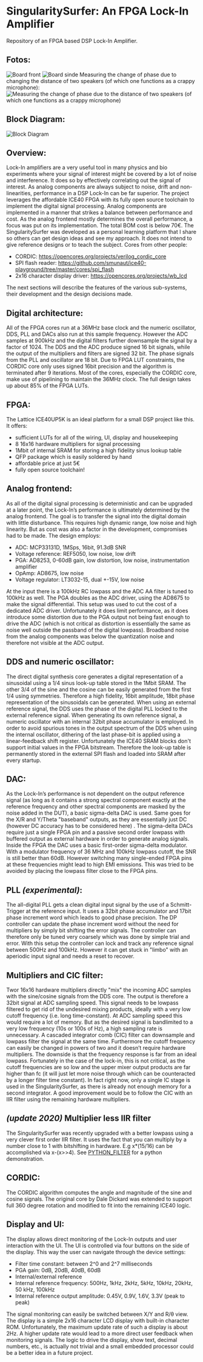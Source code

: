 # SingularitySurfer: An FPGA Lock-In Amplifier
Repository of an FPGA based DSP Lock-In Amplifier.

## Fotos:
![Board front](full.jpg)
![Board sinde](side.jpg)
Measuring the change of phase due to changing the distance of two speakers (of which one functions as a crappy microphone):
![Measuring the change of phase due to the distance of two speakers (of which one functions as a crappy microphone)](speaker_measure.jpg)

## Block Diagram:
![Block Diagram](LockIn_final.png)



## Overview:
Lock-In amplifiers are a very useful tool in many physics and bio experiments where your signal of interest might be covered by a lot of noise and interference. It does so by effectively correlating out the signal of interest. As analog components are always subject to noise, drift and non-linearities, performance in a DSP Lock-In can be far superior.
The project leverages the affordable ICE40 FPGA with its fully open source toolchain to implement the digital signal processing. Analog components are implemented in a manner that strikes a balance between performance and cost. As the analog frontend mostly determines the overall performance, a focus was put on its implementation. The total BOM cost is below 70€.
The SingularitySurfer was developed as a personal learning platform that I share so others can get design ideas and see my approach. It does not intend to give reference designs or to teach the subject. 
Cores from other people:
* CORDIC: https://opencores.org/projects/verilog_cordic_core
* SPI flash reader: https://github.com/smunaut/ice40-playground/tree/master/cores/spi_flash
* 2x16 character display driver: https://opencores.org/projects/wb_lcd

The next sections will describe the features of the various sub-systems, their development and the design decisions made.


## Digital architecture:
All of the FPGA cores run at a 36MHz base clock and the numeric oscillator, DDS, PLL and DACs also run at this sample frequency. However the ADC samples at 900kHz and the digital filters further downsample the signal by a factor of 1024. The DDS and the ADC produce signed 16 bit signals, while the output of the multipliers and filters are signed 32 bit. The phase signals from the PLL and oscillator are 18 bit. Due to FPGA LUT constraints, the CORDIC core only uses signed 16bit precision and the algorithm is terminated after 9 iterations. Most of the cores, especially the CORDIC core, make use of pipelining to maintain the 36MHz clock. The full design takes up about 85% of the FPGA LUTs.

## FPGA:
The Lattice ICE40UP5K is an ideal platform for a small DSP project like this. It offers:
* sufficient LUTs for all of the wiring, UI, display and housekeeping
* 8 16x16 hardware multipliers for signal processing
* 1Mbit of internal SRAM for storing a high fidelity sinus lookup table
* QFP package which is easily soldered by hand
* affordable price at just 5€
* fully open source toolchain!

## Analog frontend:
As all of the digital signal processing is deterministic and can be upgraded at a later point, the Lock-In’s performance is ultimately determined by the analog frontend. The goal is to transfer the signal into the digital domain with little disturbance. This requires high dynamic range, low noise and high linearity. But as cost was also a factor in the development, compromises had to be made. The design employs:
* ADC: MCP33131D, 1MSps, 16bit, 91.3dB SNR 
* Voltage reference: REF5050, low noise, low drift
* PGA: AD8253, 0-60dB gain, low distortion, low noise, instrumentation amplifier
* OpAmp: AD8675, low noise
* Voltage regulator: LT3032-15, dual +-15V, low noise

At the input there is a 100kHz RC lowpass and the ADC AA filter is tuned to 100kHz as well. The PGA doubles as the ADC driver, using the AD8675 to make the signal differential. This setup was used to cut the cost of a dedicated ADC driver. Unfortunately it does limit performance, as it does introduce some distortion due to the PGA output not being fast enough to drive the ADC (which is not critical as distortion is essentially the same as noise well outside the passband of the digital lowpass). Broadband noise from the analog components was below the quantization noise and therefore not visible at the ADC output.

## DDS and numeric oscillator:
The direct digital synthesis core generates a digital representation of a sinusoidal using a 1/4 sinus look-up table stored in the 1Mbit SRAM. The other 3/4 of the sine and the cosine can be easily generated from the first 1/4 using symmetries. Therefore a high fidelity, 16bit amplitude, 18bit phase representation of the sinusoidals can be generated. When using an external reference signal, the DDS uses the phase of the digital PLL locked to the external reference signal. When generating its own reference signal, a numeric oscillator with an internal 32bit phase accumulator is employed. 
In order to avoid spurious tones in the output spectrum of the DDS when using the internal oscillator, dithering of the last phase-bit is applied using a linear-feedback shift register. Unfortunately the ICE40 SRAM blocks don't support initial values in the FPGA bitstream. Therefore the look-up table is permanently stored in the external SPI flash and loaded into SRAM after every startup.

## DAC:
As the Lock-In’s performance is not dependent on the output reference signal (as long as it contains a strong spectral component exactly at the reference frequency and other spectral components are masked by the noise added in the DUT), a basic sigma-delta DAC is used. Same goes for the X/R and Y/Theta "baseband" outputs, as they are essentially just DC (however DC accuracy has to be considered here) . The sigma-delta DACs require just a single FPGA pin and a passive second order lowpass with buffered output as external hardware in order to generate analog signals. Inside the FPGA the DAC uses a basic first-order sigma-delta modulator. With a modulator frequency of 36 MHz and 100kHz lowpass cutoff, the SNR is still better than 60dB. However switching many single-ended FPGA pins at these frequencies might lead to high EMI emissions. This was tried to be avoided by placing the lowpass filter close to the FPGA pins.

## PLL *(experimental)*:
The all-digital PLL gets a clean digital input signal by the use of a Schmitt-Trigger at the reference input. It uses a 32bit phase accumulator and 17bit phase increment word which leads to good phase precision. The DP controller can update the phase increment word without the need for multipliers by simply bit shifting the error signals. The controller can therefore only be tuned very coarsely which was done by simple trial and error. With this setup the controller can lock and track any reference signal between 500Hz and 100kHz. However it can get stuck in "limbo" with an aperiodic input signal and needs a reset to recover.

## Multipliers and CIC filter:
Twor 16x16 hardware multipliers directly "mix" the incoming ADC samples with the sine/cosine signals from the DDS core. The output is therefore a 32bit signal at ADC sampling speed. 
This signal needs to be lowpass filtered to get rid of the undesired mixing products, ideally with a very low cutoff frequency (i.e. long time-constant). At ADC sampling speed this would require a lot of memory. But as the desired signal is bandlimited to a very low frequency (10s or 100s of Hz), a high sampling rate is unnecessary. A cascaded integrator comb (CIC) filter can downsample and lowpass filter the signal at the same time. Furthermore the cutoff frequency can easily be changed in powers of two and it doesn’t require hardware multipliers. 
The downside is that the frequency response is far from an ideal lowpass. Fortunately in the case of the lock-in, this is not critical, as the cutoff frequencies are so low and the upper mixer output products are far higher than fc (it will just let more noise through which can be counteracted by a longer filter time constant). In fact right now, only a single IC stage is used in the SingularitySurfer, as there is already not enough memory for a second integrator. A good improvement would be to follow the CIC with an IIR filter using the remaining hardware multipliers.

## *(update 2020)* Multiplier less IIR filter
The SingularitySurfer was recently upgraded with a better lowpass using a very clever first order IIR filter. It uses the fact that you can multiply by a number close to 1 with bitshifting in hardware. E.g x*(15/16) can be accomplished via x-(x>>4). See [PYTHON_FILTER](https://github.com/SingularitySurfer/SingularitySurfer-FPGA-Lock-In-Amplifier/tree/master/PYTHON_FILTER) for a python demonstration.

## CORDIC:
The CORDIC algorithm computes the angle and magnitude of the sine and cosine signals. The original core by Dale Dickard was extended to support full 360 degree rotation and modified to fit into the remaining ICE40 logic. 

## Display and UI:
The display allows direct monitoring of the Lock-In outputs and user interaction with the UI. The UI is controlled via four buttons on the side of the display. This way the user can navigate through the device settings:
* Filter time constant: between 2^0 and 2^7 milliseconds
* PGA gain: 0dB, 20dB, 40dB, 60dB
* Internal/external reference 
* Internal reference frequency: 500Hz, 1kHz, 2kHz, 5kHz, 10kHz, 20kHz, 50 kHz, 100kHz
*  Internal reference output amplitude: 0.45V, 0.9V, 1.6V, 3.3V (peak to peak)

The signal monitoring can easily be switched between X/Y and R/θ view. The display is a simple 2x16 character LCD display with built-in character ROM. Unfortunately, the maximum update rate of such a display is about 2Hz. A higher update rate would lead to a more direct user feedback when monitoring signals. The logic to drive the display, show text, decimal numbers, etc., is actually not trivial and a small embedded processor could be a better idea in a future project.




